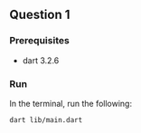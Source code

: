 ## Question 1

### Prerequisites

- dart 3.2.6

### Run

In the terminal, run the following:

```
dart lib/main.dart
```
